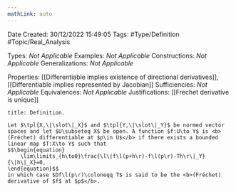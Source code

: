 ```yaml
---
mathLink: auto
---
```


<div class="topSpace"></div>

Date Created: 30/12/2022 15:49:05
Tags: #Type/Definition #Topic/Real_Analysis

Types: <i>Not Applicable</i>
Examples: <i>Not Applicable</i>
Constructions: <i>Not Applicable</i>
Generalizations: <i>Not Applicable</i>

Properties: [[Differentiable implies existence of directional derivatives]], [[Differentiable implies represented by Jacobian]]
Sufficiencies: <i>Not Applicable</i>
Equivalences: <i>Not Applicable</i>
Justifications: [[Frechet derivative is unique]]

``` ad-Definition
title: Definition.

Let $\tpl{X,\|\slot\|_X}$ and $\tpl{Y,\|\slot\|_Y}$ be normed vector spaces and let $U\subseteq X$ be open. A function $f:U\to Y$ is <b>(Fréchet) differentiable at $p\in U$</b> if there exists a bounded linear map $T:X\to Y$ such that
$$\begin{equation}
    \lim\limits_{h\to0}\frac{\l\|f\l(p+h\r)-f\l(p\r)-Th\r\|_Y}{\|h\|_X}=0,
\end{equation}$$
in which case $Df\l(p\r)\coloneqq T$ is said to be the <b>(Fréchet) derivative of $f$ at $p$</b>.

```
